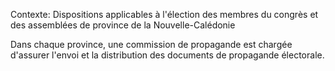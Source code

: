 Contexte: Dispositions applicables à l'élection des membres du congrès et des assemblées de province de la Nouvelle-Calédonie

Dans chaque province, une commission de propagande est chargée d'assurer l'envoi et la distribution des documents de propagande électorale.